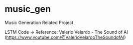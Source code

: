 # music_gen
Music Generation Related Project

LSTM Code -> Reference: Valerio Velardo - The Sound of AI (https://www.youtube.com/@ValerioVelardoTheSoundofAI)
